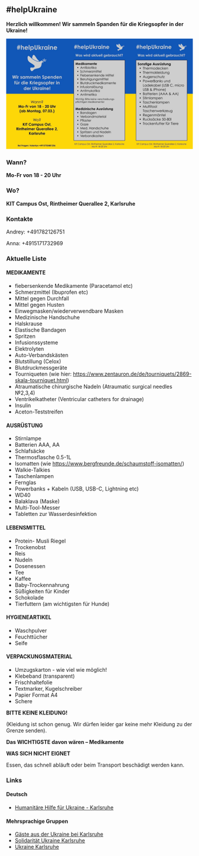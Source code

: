 ## #helpUkraine

**Herzlich willkommen! Wir sammeln Spanden für die Kriegsopfer in der Ukraine!**

![#helpUkraine](images/flyer_01.jpeg "#helpUkraine")

### Wann?

**Mo-Fr von 18 - 20 Uhr**

### Wo?

**KIT Campus Ost, Rintheimer Querallee 2, Karlsruhe**

### Kontakte

Andrey: +491782126751

Anna: +4915171732969

### Aktuelle Liste

#### MEDIKAMENTE
- fiebersenkende Medikamente (Paracetamol etc)
- Schmerzmittel (Ibuprofen etc)
- Mittel gegen Durchfall
- Mittel gegen Husten
- Einwegmasken/wiederverwendbare Masken
- Medizinische Handschuhe
- Halskrause
- Elastische Bandagen
- Spritzen
- Infusionssysteme
- Elektrolyten
- Auto-Verbandskästen
- Blutstillung (Celox)
- Blutdruckmessgeräte
- Tourniqueten (wie hier: <https://www.zentauron.de/de/tourniquets/2869-skala-tourniquet.html>)
- Atraumatische chirurgische Nadeln (Atraumatic surgical needles №2,3,4)
- Ventrikelkatheter (Ventricular catheters for drainage)
- Insulin
- Aceton-Teststreifen

#### AUSRÜSTUNG
- Stirnlampe
- Batterien AAA, AA
- Schlafsäcke
- Thermosflasche 0.5-1L
- Isomatten (wie <https://www.bergfreunde.de/schaumstoff-isomatten/>)
- Walkie-Talkies
- Taschenlampen
- Fernglas
- Powerbanks + Kabeln (USB, USB-C, Lightning etc)
- WD40
- Balaklava (Maske)
- Multi-Tool-Messer
- Tabletten zur Wasserdesinfektion

#### LEBENSMITTEL
- Protein- Musli Riegel
- Trockenobst
- Reis
- Nudeln
- Dosenessen
- Tee
- Kaffee
- Baby-Trockennahrung
- Süßigkeiten für Kinder
- Schokolade
- Tierfuttern (am wichtigsten für Hunde)

#### HYGIENEARTIKEL
- Waschpulver
- Feuchttücher
- Seife

#### VERPACKUNGSMATERIAL
- Umzugskarton - wie viel wie möglich!
- Klebeband (transparent)
- Frischhaltefolie
- Textmarker, Kugelschreiber
- Papier Format A4
- Schere

**BITTE KEINE KLEIDUNG!**

(Kleidung ist schon genug. Wir dürfen leider gar keine mehr Kleidung zu der Grenze senden).

**Das WICHTIGSTE davon wären – Medikamente**

**WAS SICH NICHT EIGNET**

Essen, das schnell abläuft oder beim Transport beschädigt werden kann.

### Links

#### Deutsch
- [Humanitäre Hilfe für Ukraine - Karlsruhe](https://t.me/+FiioV2UtYG0wNzA6)

#### Mehrsprachige Gruppen
- [Gäste aus der Ukraine bei Karlsruhe](https://t.me/gostizukraini)
- [Solidarität Ukraine Karlsruhe](https://t.me/+AONMSwz2i405MDQ6)
- [Ukraine Karlsruhe](https://t.me/ukraine_karlsruhe)
